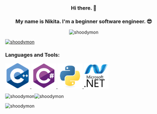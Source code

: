 <h3 align="center">Hi there. 👋</h3>
<h3 align="center">My name is Nikita. I'm a beginner software engineer. 😎</h3>

<p align="center"> <img src="https://komarev.com/ghpvc/?username=shoodymon&label=Profile%20views&color=0e75b6&style=flat" alt="shoodymon" /> </p>

<p align="left"> <a href="https://github.com/ryo-ma/github-profile-trophy"><img src="https://github-profile-trophy.vercel.app/?username=shoodymon" alt="shoodymon" /></a> </p>

<h3 align="left">Languages and Tools:</h3>
<p align="left"> 
  <a href="https://www.w3schools.com/cpp/" target="_blank" rel="noreferrer"> <img src="https://raw.githubusercontent.com/devicons/devicon/master/icons/cplusplus/cplusplus-original.svg" alt="cplusplus" width="80" height="80"/> </a> 
  <a href="https://www.w3schools.com/cs/" target="_blank" rel="noreferrer"> <img src="https://raw.githubusercontent.com/devicons/devicon/master/icons/csharp/csharp-original.svg" alt="csharp" width="80" height="80"/> </a> 
  <a href="https://www.python.org" target="_blank" rel="noreferrer"> <img src="https://raw.githubusercontent.com/devicons/devicon/master/icons/python/python-original.svg" alt="python" width="80" height="80"/> </a>
  <a href="https://dotnet.microsoft.com/" target="_blank" rel="noreferrer"> <img src="https://raw.githubusercontent.com/devicons/devicon/master/icons/dot-net/dot-net-original-wordmark.svg" alt="dotnet" width="80" height="80"/> </a> </p>



<p><img align="left" src="https://github-readme-stats.vercel.app/api/top-langs?username=shoodymon&show_icons=true&theme=dark&text_color=0fff2b&locale=en&layout=compact" alt="shoodymon" /></p>

<p>&nbsp;<img align="left" src="https://github-readme-stats.vercel.app/api?username=shoodymon&show_icons=true&theme=dark&text_color=0ffbff&locale=en" alt="shoodymon" /></p>

<p><img align="left" src="https://github-readme-streak-stats.herokuapp.com/?user=shoodymon&theme=dark" alt="shoodymon" /></p>
